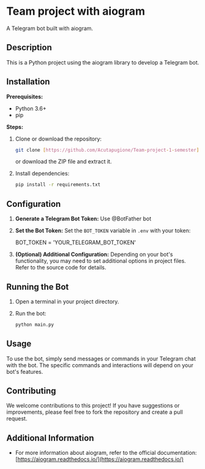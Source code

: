 # Team project with aiogram

A Telegram bot built with aiogram.

## Description

This is a Python project using the aiogram library to develop a Telegram bot.

## Installation

**Prerequisites:**

* Python 3.6+
* pip

**Steps:**

1. Clone or download the repository:

    ```bash
    git clone [https://github.com/Acutapugione/Team-project-1-semester](https://github.com/akakiev/bot_telegram.git)
    ```

    or download the ZIP file and extract it.

2. Install dependencies:

    ```bash
    pip install -r requirements.txt
    

## Configuration

1. **Generate a Telegram Bot Token:** Use @BotFather bot

2. **Set the Bot Token:** Set the `BOT_TOKEN` variable in `.env` with your token:

    BOT_TOKEN = 'YOUR_TELEGRAM_BOT_TOKEN'
    

3. **(Optional) Additional Configuration:** Depending on your bot's functionality, you may need to set additional options in project files. Refer to the source code for details.

## Running the Bot

1. Open a terminal in your project directory.

2. Run the bot:
    ```bash
    python main.py
    

## Usage

To use the bot, simply send messages or commands in your Telegram chat with the bot. The specific commands and interactions will depend on your bot's features.

## Contributing

We welcome contributions to this project! If you have suggestions or improvements, please feel free to fork the repository and create a pull request.

## Additional Information

* For more information about aiogram, refer to the official documentation: [https://aiogram.readthedocs.io/](https://aiogram.readthedocs.io/)
